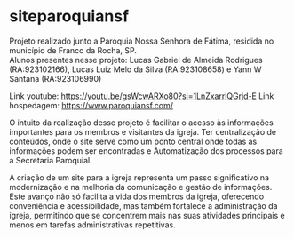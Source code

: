 # siteparoquiansf
Projeto realizado junto a Paroquia Nossa Senhora de Fátima, residida no município de Franco da Rocha, SP.  
Alunos presentes nesse projeto: Lucas Gabriel de Almeida Rodrigues (RA:923102166), Lucas Luiz Melo da Silva (RA:923108658) e Yann W Santana (RA:923106990)

Link youtube: https://youtu.be/gsWcwARXo80?si=1LnZxarrlQGrjd-E
Link hospedagem: https://www.paroquiansf.com/


O intuito da realização desse projeto é facilitar o acesso às informações importantes para os membros e visitantes da igreja. Ter centralização de conteúdos, onde o site serve como um ponto central onde todas as informações podem ser encontradas e Automatização dos processos para a Secretaria Paroquial.

A criação de um site para a igreja representa um passo significativo na modernização e na melhoria da comunicação e gestão de informações. Este avanço não só facilita a vida dos membros da igreja, oferecendo conveniência e acessibilidade, mas também fortalece a administração da igreja, permitindo que se concentrem mais nas suas atividades principais e menos em tarefas administrativas repetitivas.
